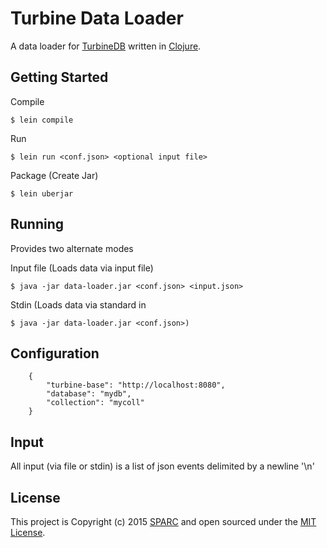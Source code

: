 Turbine Data Loader
===================

A data loader for [TurbineDB](https://github.com/sparcedge/turbinedb) written in [Clojure](http://clojure.org/).


Getting Started
---------------

Compile

    $ lein compile

Run

    $ lein run <conf.json> <optional input file>

Package (Create Jar)

    $ lein uberjar


Running
-------

Provides two alternate modes

Input file (Loads data via input file)

    $ java -jar data-loader.jar <conf.json> <input.json>

Stdin (Loads data via standard in

    $ java -jar data-loader.jar <conf.json>)


Configuration
-------------

```
    {
        "turbine-base": "http://localhost:8080",
        "database": "mydb",
        "collection": "mycoll"
    }
```

Input
-----

All input (via file or stdin) is a list of json events delimited by a newline '\n'


License
-------

This project is Copyright (c) 2015 [SPARC](https://github.com/sparcedge/) and open sourced under the [MIT License](LICENSE.md).
